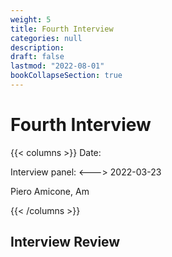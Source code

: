 ```yaml
---
weight: 5
title: Fourth Interview
categories: null
description: 
draft: false
lastmod: "2022-08-01"
bookCollapseSection: true
---
```


# Fourth Interview

{{< columns >}} <!-- begin columns block -->
Date:

Interview panel:
<---> <!-- magic separator, between columns -->
2022-03-23

Piero Amicone, Am

{{< /columns >}}





## Interview Review





